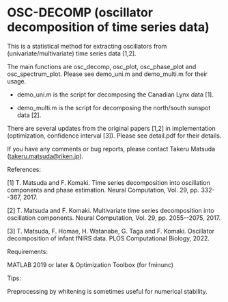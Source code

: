 # OSC-DECOMP (oscillator decomposition of time series data)

This is a statistical method for extracting oscillators from (univariate/multivariate) time series data [1,2].

The main functions are osc_decomp, osc_plot, osc_phase_plot and osc_spectrum_plot.
Please see demo_uni.m and demo_multi.m for their usage.

- demo_uni.m is the script for decomposing the Canadian Lynx data [1].

- demo_multi.m is the script for decomposing the north/south sunspot data [2].

There are several updates from the original papers [1,2] in implementation (optimization, confidence interval [3]).
Please see detail.pdf for their details.

If you have any comments or bug reports, please contact Takeru Matsuda (takeru.matsuda@riken.jp).

References:

[1] T. Matsuda and F. Komaki. Time series decomposition into oscillation components and phase estimation. Neural Computation, Vol. 29, pp. 332--367, 2017. 

[2] T. Matsuda and F. Komaki. Multivariate time series decomposition into oscillation components. Neural Computation, Vol. 29, pp. 2055--2075, 2017. 

[3] T. Matsuda, F. Homae, H. Watanabe, G. Taga and F. Komaki. Oscillator decomposition of infant fNIRS data. PLOS Computational Biology, 2022.

Requirements:

MATLAB 2019 or later & Optimization Toolbox (for fminunc)

Tips:

Preprocessing by whitening is sometimes useful for numerical stability.
